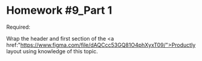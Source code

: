 # Homework #9_Part 1

Required:

Wrap the header and first section of the <a href:"https://www.figma.com/file/dAQCcc53GQ81O4phXyxT09/">Productly layout<a> using knowledge of this topic. 
